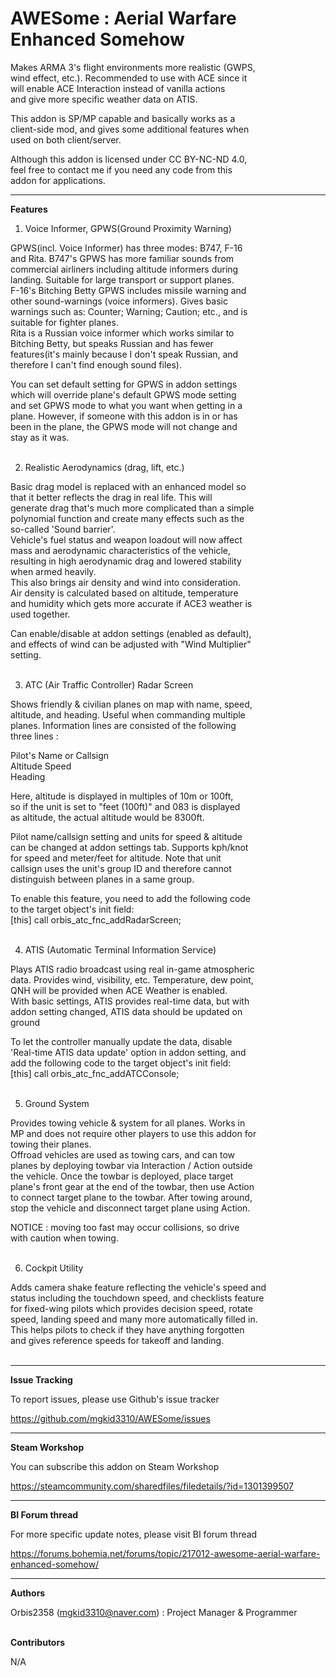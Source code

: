 # AWESome : Aerial Warfare Enhanced Somehow  

Makes ARMA 3's flight environments more realistic (GWPS,  
wind effect, etc.). Recommended to use with ACE since it  
will enable ACE Interaction instead of vanilla actions  
and give more specific weather data on ATIS.  

This addon is SP/MP capable and basically works as a  
client-side mod, and gives some additional features when  
used on both client/server.  

Although this addon is licensed under CC BY-NC-ND 4.0,  
feel free to contact me if you need any code from this  
addon for applications.  

----------------

**Features**  

1. Voice Informer, GPWS(Ground Proximity Warning)  

GPWS(incl. Voice Informer) has three modes: B747, F-16  
and Rita. B747's GPWS has more familiar sounds from  
commercial airliners including altitude informers during  
landing. Suitable for large transport or support planes.  
F-16's Bitching Betty GPWS includes missile warning and  
other sound-warnings (voice informers). Gives basic  
warnings such as: Counter; Warning; Caution; etc., and is  
suitable for fighter planes.  
Rita is a Russian voice informer which works similar to  
Bitching Betty, but speaks Russian and has fewer  
features(it's mainly because I don't speak Russian, and  
therefore I can't find enough sound files).  

You can set default setting for GPWS in addon settings  
which will override plane's default GPWS mode setting  
and set GPWS mode to what you want when getting in a  
plane. However, if someone with this addon is in or has  
been in the plane, the GPWS mode will not change and  
stay as it was.  
&nbsp;

2. Realistic Aerodynamics (drag, lift, etc.)  

Basic drag model is replaced with an enhanced model so  
that it better reflects the drag in real life. This will  
generate drag that's much more complicated than a simple  
polynomial function and create many effects such as the  
so-called 'Sound barrier'.  
Vehicle's fuel status and weapon loadout will now affect  
mass and aerodynamic characteristics of the vehicle,  
resulting in high aerodynamic drag and lowered stability  
when armed heavily.  
This also brings air density and wind into consideration.  
Air density is calculated based on altitude, temperature  
and humidity which gets more accurate if ACE3 weather is  
used together.  

Can enable/disable at addon settings (enabled as default),  
and effects of wind can be adjusted with "Wind Multiplier"  
setting.  
&nbsp;

3. ATC (Air Traffic Controller) Radar Screen  

Shows friendly & civilian planes on map with name, speed,  
altitude, and heading. Useful when commanding multiple  
planes. Information lines are consisted of the following  
three lines :  

Pilot's Name or Callsign  
Altitude Speed  
Heading  

Here, altitude is displayed in multiples of 10m or 100ft,  
so if the unit is set to "feet (100ft)" and 083 is displayed  
as altitude, the actual altitude would be 8300ft.  

Pilot name/callsign setting and units for speed & altitude  
can be changed at addon settings tab. Supports kph/knot  
for speed and meter/feet for altitude. Note that unit  
callsign uses the unit's group ID and therefore cannot  
distinguish between planes in a same group.  

To enable this feature, you need to add the following code  
to the target object's init field:  
[this] call orbis_atc_fnc_addRadarScreen;  
&nbsp;

4. ATIS (Automatic Terminal Information Service)  

Plays ATIS radio broadcast using real in-game atmospheric  
data. Provides wind, visibility, etc. Temperature, dew point,  
QNH will be provided when ACE Weather is enabled.  
With basic settings, ATIS provides real-time data, but with  
addon setting changed, ATIS data should be updated on  
ground  

To let the controller manually update the data, disable  
'Real-time ATIS data update' option in addon setting, and  
add the following code to the target object's init field:  
[this] call orbis_atc_fnc_addATCConsole;  
&nbsp;

5. Ground System  

Provides towing vehicle & system for all planes. Works in  
MP and does not require other players to use this addon for  
towing their planes.  
Offroad vehicles are used as towing cars, and can tow  
planes by deploying towbar via Interaction / Action outside  
the vehicle. Once the towbar is deployed, place target  
plane's front gear at the end of the towbar, then use Action  
to connect target plane to the towbar. After towing around,  
stop the vehicle and disconnect target plane using Action.  

NOTICE : moving too fast may occur collisions, so drive  
with caution when towing.  
&nbsp;

6. Cockpit Utility  

Adds camera shake feature reflecting the vehicle's speed and  
status including the touchdown speed, and checklists feature  
for fixed-wing pilots which provides decision speed, rotate  
speed, landing speed and many more automatically filled in.  
This helps pilots to check if they have anything forgotten  
and gives reference speeds for takeoff and landing.  
&nbsp;

----------------

**Issue Tracking**  

To report issues, please use Github's issue tracker  

https://github.com/mgkid3310/AWESome/issues  

----------------

**Steam Workshop**  

You can subscribe this addon on Steam Workshop  

https://steamcommunity.com/sharedfiles/filedetails/?id=1301399507  

----------------

**BI Forum thread**  

For more specific update notes, please visit BI forum thread  

https://forums.bohemia.net/forums/topic/217012-awesome-aerial-warfare-enhanced-somehow/  

----------------

**Authors**  

Orbis2358 (mgkid3310@naver.com) : Project Manager & Programmer  
&nbsp;

**Contributors**

N/A
